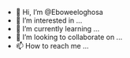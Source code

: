- 👋 Hi, I’m @Eboweeloghosa
- 👀 I’m interested in ...
- 🌱 I’m currently learning ...
- 💞️ I’m looking to collaborate on ...
- 📫 How to reach me ...

<!---
Eboweeloghosa/Eboweeloghosa is a ✨ special ✨ repository because its `README.md` (this file) appears on your GitHub profile.
You can click the Preview link to take a look at your changes.
--->
